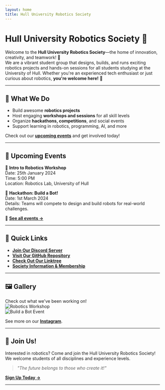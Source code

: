 ```yaml
---
layout: home
title: Hull University Robotics Society
---
```


# Hull University Robotics Society 🤖

Welcome to the **Hull University Robotics Society**—the home of innovation, creativity, and teamwork! 🚀  
We are a vibrant student group that designs, builds, and runs exciting robotics projects and hands-on sessions for all students studying at the University of Hull. Whether you're an experienced tech enthusiast or just curious about robotics, **you're welcome here!** 🎉  

---

## 🌟 What We Do  
- Build awesome **robotics projects**  
- Host engaging **workshops and sessions** for all skill levels  
- Organize **hackathons, competitions**, and social events  
- Support learning in robotics, programming, AI, and more  

Check out our [**upcoming events**](#events) and get involved today!

---

## 📅 Upcoming Events  
📌 **Intro to Robotics Workshop**  
Date: 25th January 2024  
Time: 5:00 PM  
Location: Robotics Lab, University of Hull  

📌 **Hackathon: Build a Bot!**  
Date: 1st March 2024  
Details: Teams will compete to design and build robots for real-world challenges.  

🔗 [**See all events →**](#events)

---

## 🔗 Quick Links  
- [**Join Our Discord Server**](https://discord.gg/example)  
- [**Visit Our GitHub Repository**](https://github.com/example)  
- [**Check Out Our Linktree**](https://linktr.ee/example)  
- [**Society Information & Membership**](https://hulluni.example/society)  

---

## 🖼️ Gallery  
Check out what we've been working on!  
![Robotics Workshop](https://example.com/robotics_workshop.jpg)  
![Build a Bot Event](https://example.com/build_a_bot.jpg)  

See more on our [**Instagram**](https://instagram.com/example).

---

## 🤝 Join Us!  
Interested in robotics? Come and join the Hull University Robotics Society! We welcome students of all disciplines and experience levels.  

> *"The future belongs to those who create it!"*  

[**Sign Up Today →**](https://hulluni.example/signup)

---
